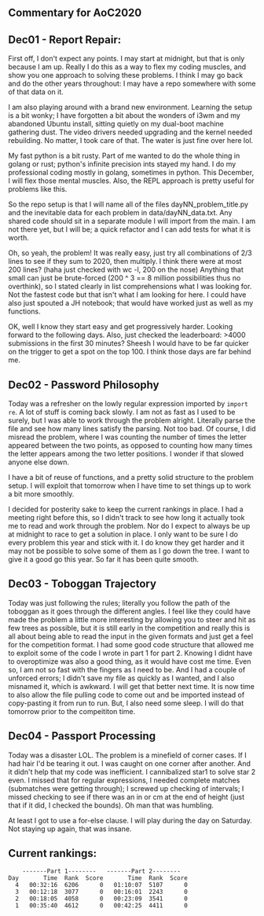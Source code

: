 Commentary for AoC2020
----------------------


## Dec01 - Report Repair:

First off, I don't expect any points. I may start at midnight, but that is only because I am up. Really I do this as a way to flex my coding muscles, and show you one approach to solving these problems. I think I may go back and do the other years throughout: I may have a repo somewhere with some of that data on it.

I am also playing around with a brand new environment. Learning the setup is a bit wonky; I have forgotten a bit about the wonders of i3wm and my abandoned Ubuntu install, sitting quietly on my dual-boot machine gathering dust. The video drivers needed upgrading and the kernel needed rebuilding. No matter, I took care of that. The water is just fine over here lol. 

My fast python is a bit rusty. Part of me wanted to do the whole thing in golang or rust; python's infinite precision ints stayed my hand. I do my professional coding mostly in golang, sometimes in python. This December, I will flex those mental muscles. Also, the REPL approach is pretty useful for problems like this.

So the repo setup is that I will name all of the files dayNN_problem_title.py and the inevitable data for each problem in data/dayNN_data.txt. Any shared code should sit in a separate module I will import from the main. I am not there yet, but I will be; a quick refactor and I can add tests for what it is worth. 

Oh, so yeah, the problem! It was really easy, just try all combinations of 2/3 lines to see if they sum to 2020, then multiply. I think there were at most 200 lines? (haha just checked with wc -l, 200 on the nose) Anything that small can just be brute-forced (200 ^ 3 == 8 million possibilities thus no overthink), so I stated clearly in list comprehensions what I was looking for. Not the fastest code but that isn't what I am looking for here. I could have also just spouted a JH notebook; that would have worked just as well as my functions. 

OK, well I know they start easy and get progressively harder. Looking forward to the following days. Also, just checked the leaderboard: >4000 submissions in the first 30 minutes? Sheesh I would have to be far quicker on the trigger to get a spot on the top 100. I think those days are far behind me.

## Dec02 - Password Philosophy

Today was a refresher on the lowly regular expression imported by `import re`. A lot of stuff is coming back slowly. I am not as fast as I used to be surely, but I was able to work through the problem alright. Literally parse the file and see how many lines satisfy the parsing. Not too bad. Of course, I did misread the problem, where I was counting the number of times the letter appeared between the two points, as opposed to counting how many times the letter appears among the two letter positions. I wonder if that slowed anyone else down. 

I have a bit of reuse of functions, and a pretty solid structure to the problem setup. I will exploit that tomorrow when I have time to set things up to work a bit more smoothly. 

I decided for posterity sake to keep the current rankings in place. I had a meeting right before this, so I didn't track to see how long it actually took me to read and work through the problem. Nor do I expect to always be up at midnight to race to get a solution in place. I only want to be sure I do every problem this year and stick with it. I do know they get harder and it may not be possible to solve some of them as I go down the tree. I want to give it a good go this year. So far it has been quite smooth.

## Dec03 - Toboggan Trajectory

Today was just following the rules; literally you follow the path of the toboggan as it goes through the different angles. I feel like they could have made the problem a little more interesting by allowing you to steer and hit as few trees as possible, but it is still early in the competition and really this is all about being able to read the input in the given formats and just get a feel for the competition format. I had some good code structure that allowed me to exploit some of the code I wrote in part 1 for part 2. Knowing I didnt have to overoptimize was also a good thing, as it would have cost me time. Even so, I am not so fast with the fingers as I need to be. And I had a couple of unforced errors; I didn't save my file as quickly as I wanted, and I also misnamed it, which is awkward. I will get that better next time. It is now time to also allow the file pulling code to come out and be imported instead of copy-pasting it from run to run. But, I also need some sleep. I will do that tomorrow prior to the compeititon time.

## Dec04 - Passport Processing

Today was a disaster LOL.
The problem is a minefield of corner cases. If I had hair I'd be tearing it out. I was caught on one corner after another. And it didn't help that my code was inefficient. I cannibalized star1 to solve star 2 even. I missed that for regular expressions, I needed complete matches (submatches were getting through); I screwed up checking of intervals; I missed checking to see if there was an in or cm at the end of height (just that if it did, I checked the bounds). Oh man that was humbling.

At least I got to use a for-else clause. I will play during the day on Saturday. Not staying up again, that was insane.

Current rankings:
-----------------
```
    -------Part 1--------   -------Part 2--------
Day       Time  Rank  Score       Time  Rank  Score
  4   00:32:16  6206      0   01:10:07  5107      0
  3   00:12:18  3077      0   00:16:01  2243      0
  2   00:18:05  4058      0   00:23:09  3541      0
  1   00:35:40  4612      0   00:42:25  4411      0
```
